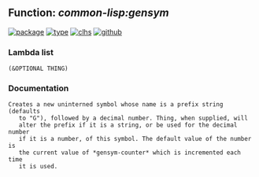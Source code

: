 ## Function: ***common-lisp:gensym***
[![package](https://img.shields.io/badge/Package-COMMON--LISP-5f9ea0.svg?style=social&colorA=999999)](../) [![type](https://img.shields.io/badge/Type-Function-5f9ea0.svg?style=social&colorA=999999)](../#function) [![clhs](https://img.shields.io/badge/CLHS-GENSYM-5f9ea0.svg?style=social&colorA=999999)](http://www.lispworks.com/documentation/HyperSpec/Body/f_gensym.htm) [![github](https://img.shields.io/badge/GitHub-View_the_source-5f9ea0.svg?style=social&colorA=999999&logo=github)](https://github.com/sbcl/sbcl/blob/master/src/code/symbol.lisp/) 
### Lambda list
```
(&OPTIONAL THING)
```
### Documentation
```
Creates a new uninterned symbol whose name is a prefix string (defaults
   to "G"), followed by a decimal number. Thing, when supplied, will
   alter the prefix if it is a string, or be used for the decimal number
   if it is a number, of this symbol. The default value of the number is
   the current value of *gensym-counter* which is incremented each time
   it is used.
```
